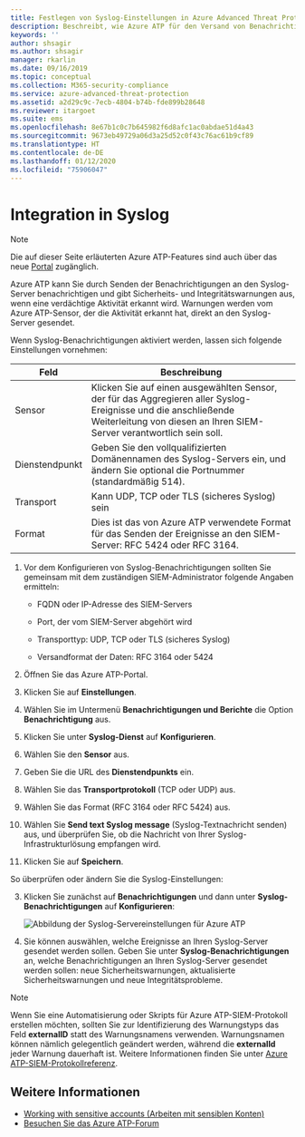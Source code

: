 ```yaml
---
title: Festlegen von Syslog-Einstellungen in Azure Advanced Threat Protection | Microsoft-Dokumentation
description: Beschreibt, wie Azure ATP für den Versand von Benachrichtigungen (per E-Mail oder Azure ATP-Ereignisweiterleitung) bei verdächtigen Aktivitäten konfiguriert werden kann
keywords: ''
author: shsagir
ms.author: shsagir
manager: rkarlin
ms.date: 09/16/2019
ms.topic: conceptual
ms.collection: M365-security-compliance
ms.service: azure-advanced-threat-protection
ms.assetid: a2d29c9c-7ecb-4804-b74b-fde899b28648
ms.reviewer: itargoet
ms.suite: ems
ms.openlocfilehash: 8e67b1c0c7b645982f6d8afc1ac0abdae51d4a43
ms.sourcegitcommit: 9673eb49729a06d3a25d52c0f43c76ac61b9cf89
ms.translationtype: HT
ms.contentlocale: de-DE
ms.lasthandoff: 01/12/2020
ms.locfileid: "75906047"
---
```

# <a name="integrate-with-syslog"></a>Integration in Syslog

> [!NOTE]
> Die auf dieser Seite erläuterten Azure ATP-Features sind auch über das neue [Portal](https://portal.cloudappsecurity.com) zugänglich.

Azure ATP kann Sie durch Senden der Benachrichtigungen an den Syslog-Server benachrichtigen und gibt Sicherheits- und Integritätswarnungen aus, wenn eine verdächtige Aktivität erkannt wird. Warnungen werden vom Azure ATP-Sensor, der die Aktivität erkannt hat, direkt an den Syslog-Server gesendet. 


Wenn Syslog-Benachrichtigungen aktiviert werden, lassen sich folgende Einstellungen vornehmen:

   |Feld|Beschreibung|
   |---------|---------------|
   |Sensor|Klicken Sie auf einen ausgewählten Sensor, der für das Aggregieren aller Syslog-Ereignisse und die anschließende Weiterleitung von diesen an Ihren SIEM-Server verantwortlich sein soll.|
   |Dienstendpunkt|Geben Sie den vollqualifizierten Domänennamen des Syslog-Servers ein, und ändern Sie optional die Portnummer (standardmäßig 514).|
   |Transport|Kann UDP, TCP oder TLS (sicheres Syslog) sein|
   |Format|Dies ist das von Azure ATP verwendete Format für das Senden der Ereignisse an den SIEM-Server: RFC 5424 oder RFC 3164.|

1. Vor dem Konfigurieren von Syslog-Benachrichtigungen sollten Sie gemeinsam mit dem zuständigen SIEM-Administrator folgende Angaben ermitteln:

   -   FQDN oder IP-Adresse des SIEM-Servers

   -   Port, der vom SIEM-Server abgehört wird

   -   Transporttyp: UDP, TCP oder TLS (sicheres Syslog)

   -   Versandformat der Daten: RFC 3164 oder 5424

1. Öffnen Sie das Azure ATP-Portal. 
2. Klicken Sie auf **Einstellungen**.
3. Wählen Sie im Untermenü **Benachrichtigungen und Berichte** die Option **Benachrichtigung** aus. 
1. Klicken Sie unter **Syslog-Dienst** auf **Konfigurieren**.
1. Wählen Sie den **Sensor** aus. 
1. Geben Sie die URL des **Dienstendpunkts** ein.
1. Wählen Sie das **Transportprotokoll** (TCP oder UDP) aus. 
1. Wählen Sie das Format (RFC 3164 oder RFC 5424) aus. 
1. Wählen Sie **Send text Syslog message** (Syslog-Textnachricht senden) aus, und überprüfen Sie, ob die Nachricht von Ihrer Syslog-Infrastrukturlösung empfangen wird. 
1. Klicken Sie auf **Speichern**. 

So überprüfen oder ändern Sie die Syslog-Einstellungen:  

3. Klicken Sie zunächst auf **Benachrichtigungen** und dann unter **Syslog-Benachrichtigungen** auf **Konfigurieren**:

   ![Abbildung der Syslog-Servereinstellungen für Azure ATP](media/atp-syslog.png)

4. Sie können auswählen, welche Ereignisse an Ihren Syslog-Server gesendet werden sollen. Geben Sie unter **Syslog-Benachrichtigungen** an, welche Benachrichtigungen an Ihren Syslog-Server gesendet werden sollen: neue Sicherheitswarnungen, aktualisierte Sicherheitswarnungen und neue Integritätsprobleme.

> [!NOTE]
> Wenn Sie eine Automatisierung oder Skripts für Azure ATP-SIEM-Protokoll erstellen möchten, sollten Sie zur Identifizierung des Warnungstyps das Feld **externalID** statt des Warnungsnamens verwenden. Warnungsnamen können nämlich gelegentlich geändert werden, während die **externalId** jeder Warnung dauerhaft ist. Weitere Informationen finden Sie unter [Azure ATP-SIEM-Protokollreferenz](cef-format-sa.md). 


## <a name="see-also"></a>Weitere Informationen

- [Working with sensitive accounts (Arbeiten mit sensiblen Konten)](sensitive-accounts.md)
- [Besuchen Sie das Azure ATP-Forum](https://aka.ms/azureatpcommunity)
